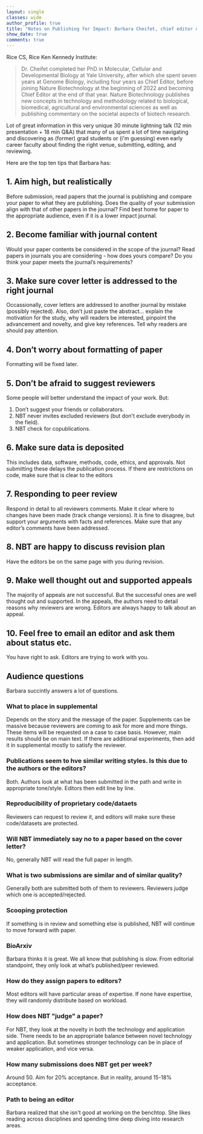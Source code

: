 ```yaml
---
layout: single
classes: wide
author_profile: true
title: "Notes on Publishing for Impact: Barbara Cheifet, chief editor of Nature Biotechnology"
show_date: true
comments: true
---
```



Rice CS, Rice Ken Kennedy Institute: 

> Dr. Cheifet completed her PhD in Molecular, Cellular and Developmental Biology at Yale University, after which she spent seven years at Genome Biology, including four years as Chief Editor, before joining Nature Biotechnology at the beginning of 2022 and becoming Chief Editor at the end of that year. Nature Biotechnology publishes new concepts in technology and methodology related to biological, biomedical, agricultural and environmental sciences as well as publishing commentary on the societal aspects of biotech research.


Lot of great information in this very unique 30 minute lightning talk (12 min presentation + 18 min Q&A) that many of us spent a lot of time navigating and discovering as (former) grad students or (i'm guessing) even early career faculty about finding the right venue, submitting, editing, and reviewing. 

Here are the top ten tips that Barbara has:

<h2> 1. Aim high, but realistically </h2>

Before submission, read papers that the journal is publishing and compare your paper to what they are publishing. Does the quality of your submission align with that of other papers in the journal? Find best home for paper to the appropriate audience, even if it is a lower impact journal.

<h2> 2. Become familiar with journal content </h2>

Would your paper contents be considered in the scope of the journal? Read papers in journals you are considering - how does yours compare? Do you think your paper meets the journal’s requirements?

<h2> 3. Make sure cover letter is addressed to the right journal </h2>

Occassionally, cover letters are addressed to another journal by mistake (possibly rejected). Also, don’t just paste the abstract... explain the motivation for the study, why will readers be interested, pinpoint the advancement and novelty, and give key references. Tell why readers are should pay attention.

<h2> 4. Don’t worry about formatting of paper </h2>

Formatting will be fixed later.

<h2> 5. Don’t be afraid to suggest reviewers </h2>

Some people will better understand the impact of your work. But:
1. Don’t suggest your friends or collaborators.
2. NBT never invites excluded reviewers (but don't exclude everybody in the field). 
3. NBT check for copublications.

<h2> 6. Make sure data is deposited </h2> 

This includes data, software, methods, code, ethics, and approvals. Not submitting these delays the publication process. If there are restrictions on code, make sure that is clear to the editors

<h2> 7. Responding to peer review </h2> 

Respond in detail to all reviewers comments. Make it clear where to changes have been made (track change versions). It is fine to disagree, but support your arguments with facts and references. Make sure that any editor’s comments have been addressed.

<h2> 8. NBT are happy to discuss revision plan </h2>

Have the editors be on the same page with you during revision.

<h2> 9. Make well thought out and supported appeals </h2> 

The majority of appeals are not successful. But the successful ones are well thought out and supported. In the appeals, the authors need to detail reasons why reviewers are wrong. Editors are always happy to talk about an appeal.

 <h2> 10. Feel free to email an editor and ask them about status etc. </h2>

You have right to ask. Editors are trying to work with you.

<h2> Audience questions </h2>

Barbara succintly answers a lot of questions.

<h3> What to place in supplemental </h3>

Depends on the story and the message of the paper. Supplements can be massive because reviewers are coming to ask for more and more things. These items will be requested on a case to case basis. However, main results should be on main text. If there are additional experiments, then add it in supplemental mostly to satisfy the reviewer.

<h3> Publications seem to hve similar writing styles. Is this due to the authors or the editors? </h3>

Both. Authors look at what has been submitted in the path and write in appropriate tone/style. Editors then edit line by line.

<h3> Reproducibility of proprietary code/dataets </h3>

Reviewers can request to review it, and editors will make sure these code/datasets are protected.

<h3> Will NBT immediately say no to a paper based on the cover letter? </h3>

No, generally NBT will read the full paper in length.

<h3> What is two submissions are similar and of similar quality? </h3>

Generally both are submitted both of them to reviewers. Reviewers judge which one is accepted/rejected.

<h3> Scooping protection </h3> 

If something is in review and something else is published, NBT will continue to move forward with paper.

<h3> BioArxiv </h3>

Barbara thinks it is great. We all know that publishing is slow. From editorial standpoint, they only look at what’s published/peer reviewed.

<h3> How do they assign papers to editors? </h3> 

Most editors will have particular areas of expertise. If none have expertise, they will randomly distribute based on workload.

<h3> How does NBT "judge" a paper? </h3>

For NBT, they look at the novelty in both the technology and application side. There needs to be an appropriate balance between novel technology and application. But sometimes stronger technology can be in place of weaker application, and vice versa.

<h3> How many submissions does NBT get per week? </h3>

Around 50. Aim for 20% acceptance. But in reality, around 15-18% acceptance. 

<h3> Path to being an editor </h3>

Barbara realized that she isn't good at working on the benchtop. She likes reading across disciplines and spending time deep diving into research areas.